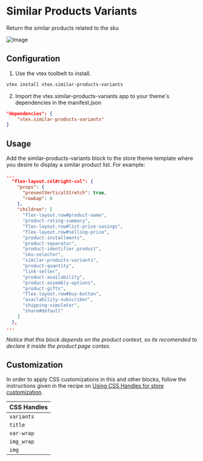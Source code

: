# Similar Products Variants

Return the similar products related to the sku

![Image](https://github.com/churrinfunflais/similar-products-variants/blob/master/public/metadata/Sample.png)

## Configuration

1. Use the vtex toolbelt to install.

```bash
vtex install vtex.similar-products-variants
```

2. Import the vtex.similar-products-variants app to your theme's dependencies in the manifest.json

```json
"dependencies": {
    "vtex.similar-products-variants"
}
```

## Usage

Add the similar-products-variants block to the store theme template where you desire to display a similar product list. For example:

```json
...
  "flex-layout.col#right-col": {
    "props": {
      "preventVerticalStretch": true,
      "rowGap": 0
    },
    "children": [
      "flex-layout.row#product-name",
      "product-rating-summary",
      "flex-layout.row#list-price-savings",
      "flex-layout.row#selling-price",
      "product-installments",
      "product-separator",
      "product-identifier.product",
      "sku-selector",
      "similar-products-variants",
      "product-quantity",
      "link-seller",
      "product-availability",
      "product-assembly-options",
      "product-gifts",
      "flex-layout.row#buy-button",
      "availability-subscriber",
      "shipping-simulator",
      "share#default"
    ]
  },
...
```

*Notice that this block depends on the product context, so its recomended to declare it inside the product page contex.*

## Customization

In order to apply CSS customizations in this and other blocks, follow the instructions given in the recipe on [Using CSS Handles for store customization](https://vtex.io/docs/recipes/style/using-css-handles-for-store-customization).

| CSS Handles                | 
| -------------------------- |
| `variants`                 |
| `title`                    |
| `var-wrap`                 |
| `img_wrap`                 |
| `img`                      |
